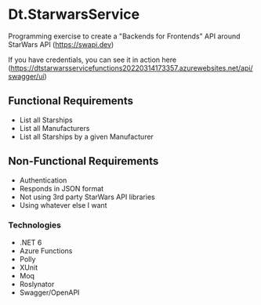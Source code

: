 # Dt.StarwarsService

Programming exercise to create a "Backends for Frontends" API around StarWars API (https://swapi.dev)

If you have credentials, you can see it in action here (https://dtstarwarsservicefunctions20220314173357.azurewebsites.net/api/swagger/ui)

## Functional Requirements
* List all Starships
* List all Manufacturers
* List all Starships by a given Manufacturer

## Non-Functional Requirements
* Authentication
* Responds in JSON format
* Not using 3rd party StarWars API libraries
* Using whatever else I want

### Technologies
* .NET 6
* Azure Functions
* Polly
* XUnit
* Moq
* Roslynator
* Swagger/OpenAPI